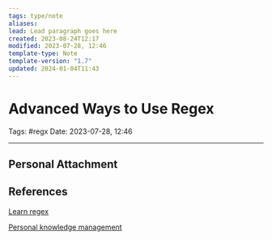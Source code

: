 ```yaml
---
tags: type/note
aliases: 
lead: Lead paragraph goes here
created: 2023-08-24T12:17
modified: 2023-07-28, 12:46
template-type: Note
template-version: "1.7"
updated: 2024-01-04T11:43
---
```


# Advanced Ways to Use Regex

Tags: #regx 
Date: 2023-07-28, 12:46

---



## Personal Attachment



## References

[Learn regex](https://regexlearn.com)

[Personal knowledge management](Personal%20knowledge%20management.md)
